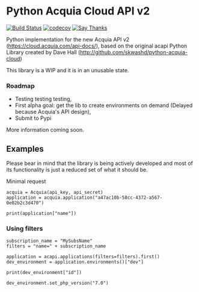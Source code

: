# Python Acquia Cloud API v2

[![Build Status](https://travis-ci.org/pmatias/python-acquia-cloud-2.svg?branch=master)](https://travis-ci.org/pmatias/python-acquia-cloud-2) [![codecov](https://codecov.io/gh/pmatias/python-acquia-cloud-2/branch/master/graph/badge.svg)](https://codecov.io/gh/pmatias/python-acquia-cloud-2)
 [![Say Thanks](https://img.shields.io/badge/Say%20Thanks-!-1EAEDB.svg)](https://saythanks.io/to/pmatias)

Python implementation for the new Acquia API v2 (https://cloud.acquia.com/api-docs/),
based on the original acapi Python Library created by Dave Hall (http://github.com/skwashd/python-acquia-cloud)


This library is a WIP and it is in an unusable state.

### Roadmap

* Testing testing testing,
* First alpha goal: get the lib to create environments on demand (Delayed because Acquia's API design),
* Submit to Pypi

More information coming soon.


## Examples

Please bear in mind that the library is being actively developed and
most of its functionality is just a reduced set of what it should be.

Minimal request

```
acquia = Acquia(api_key, api_secret)
application = acquia.application("a47ac10b-58cc-4372-a567-0e02b2c3d470")

print(application["name"])
```

### Using filters

```
subscription_name = "MySubsName"
filters = "name=" + subscription_name

application = acapi.applications(filters=filters).first()
dev_environment = application.environments()["dev"]

print(dev_environment["id"])

dev_environment.set_php_version("7.0")
```